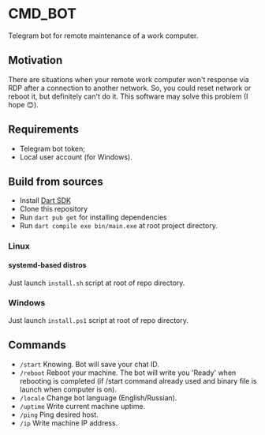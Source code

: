 # CMD_BOT

Telegram bot for remote maintenance of a work computer.

## Motivation

There are situations when your remote work computer won't response via RDP after a connection to another network. So, you could reset network or reboot it, but definitely can't do it.
This software may solve this problem (I hope 😊).

## Requirements

- Telegram bot token;
- Local user account (for Windows).

## Build from sources

- Install [Dart SDK](https://dart.dev/get-dart#install)
- Clone this repository
- Run `dart pub get` for installing dependencies
- Run `dart compile exe bin/main.exe` at root project directory.

### Linux

#### systemd-based distros

Just launch `install.sh` script at root of repo directory.

### Windows

Just launch `install.ps1` script at root of repo directory.

## Commands

- `/start` Knowing. Bot will save your chat ID.
- `/reboot` Reboot your machine. The bot will write you 'Ready' when rebooting is completed (if /start command already used and binary file is launch when computer is on).
- `/locale` Change bot language (English/Russian).
- `/uptime` Write current machine uptime.
- `/ping` Ping desired host.
- `/ip` Write machine IP address.
